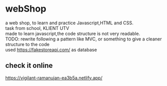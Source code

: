 # webShop </br>
a web shop, to learn and practice Javascript,HTML and CSS.</br>
task from school, KLIENT UTV</br>
made to learn javascript,the code structure is not very readable. </br>
TODO: rewrite following a pattern like MVC, or something to give a cleaner structure to the code</br>
used https://fakestoreapi.com/ as database</br>
## check it online </br>
https://vigilant-ramanujan-ea3b5a.netlify.app/
